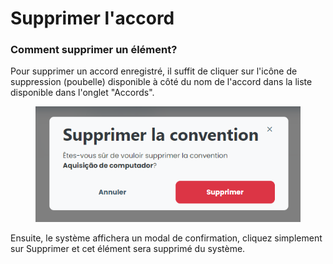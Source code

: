 # Supprimer l'accord

### Comment supprimer un élément?

Pour supprimer un accord enregistré, il suffit de cliquer sur l'icône de suppression (poubelle) disponible à côté du nom de l'accord dans la liste disponible dans l'onglet "Accords".

<figure><img src="../../../.gitbook/assets/conv-del.png" alt=""><figcaption></figcaption></figure>

Ensuite, le système affichera un modal de confirmation, cliquez simplement sur Supprimer et cet élément sera supprimé du système.
